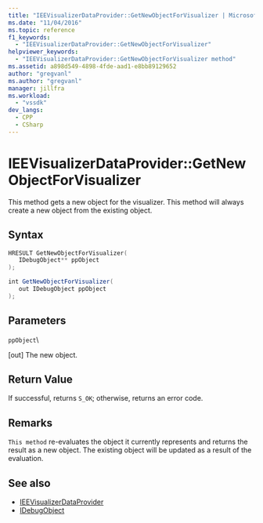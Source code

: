 ```yaml
---
title: "IEEVisualizerDataProvider::GetNewObjectForVisualizer | Microsoft Docs"
ms.date: "11/04/2016"
ms.topic: reference
f1_keywords:
  - "IEEVisualizerDataProvider::GetNewObjectForVisualizer"
helpviewer_keywords:
  - "IEEVisualizerDataProvider::GetNewObjectForVisualizer method"
ms.assetid: a898d549-4898-4fde-aad1-e8bb89129652
author: "gregvanl"
ms.author: "gregvanl"
manager: jillfra
ms.workload:
  - "vssdk"
dev_langs:
  - CPP
  - CSharp
---
```

# IEEVisualizerDataProvider::GetNewObjectForVisualizer
This method gets a new object for the visualizer. This method will always create a new object from the existing object.

## Syntax

```cpp
HRESULT GetNewObjectForVisualizer(
   IDebugObject** ppObject
);
```

```csharp
int GetNewObjectForVisualizer(
   out IDebugObject ppObject
);
```

## Parameters
 `ppObject`\

 [out] The new object.

## Return Value
 If successful, returns `S_OK`; otherwise, returns an error code.

## Remarks
 `This method` re-evaluates the object it currently represents and returns the result as a new object. The existing object will be updated as a result of the evaluation.

## See also
- [IEEVisualizerDataProvider](../../../extensibility/debugger/reference/ieevisualizerdataprovider.md)
- [IDebugObject](../../../extensibility/debugger/reference/idebugobject.md)